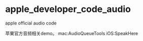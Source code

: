 # apple_developer_code_audio
apple official audio code

苹果官方音频相关demo。
mac:AudioQueueTools
iOS:SpeakHere
